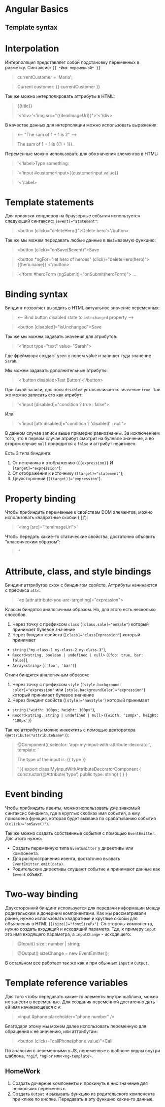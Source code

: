 Angular Basics
============
## Template syntax

# Interpolation

Интерполяция представляет собой подстановку переменных в разметку. Синтаксис: `{{ *Имя переменной* }}`
> currentCustomer = 'Maria';

> <span>Current customer: {{ currentCustomer }}</span>

Так же можно интерполировать аттрибуты в HTML:

> <p>{{title}}</p>
> '<'div>'<'img src="{{itemImageUrl}}">'<'/div>

В качестве данных для интерполяции можно использовать выражения:

> <-- "The sum of 1 + 1 is 2" -->
> <p>The sum of 1 + 1 is {{1 + 1}}.</p>

Переменные можно использовать для обозначения элементов в HTML:

> '<'label>Type something:

> '<'input #customerInput>{{customerInput.value}}

> '<'/label>

# Template statements

Для привязки хендлеров на браузерные события используется следующий синтаксис: `(event)="statement"`:

> <button (click)="deleteHero()">Delete hero'<'/button>

Так же мы можем передавать любые данные в вызываемую функцию:

> <button (click)="onSave($event)">Save</button>

> <button *ngFor="let hero of heroes" (click)="deleteHero(hero)">{{hero.name}}'<'/button>

> '<'form #heroForm (ngSubmit)="onSubmit(heroForm)"> ... </form>

# Binding syntax

Биндинг позволяет выводить в HTML актуальное значение переменных:

> <-- Bind button disabled state to `isUnchanged` property -->

> <button [disabled]="isUnchanged">Save</button>

Так же мы можем задавать значения для атрибутов:

> '<'input type="text" value="Sarah">

Где фреймворк создаст узел с полем value и запишет туда значение `Sarah`.

Мы можем задавать дополнительные атрибуты:

> '<'button disabled>Test Button'<'/button>

При такой записи, для поля `disabled` устанавливается значение `true`. Так же можно записать его как атрибут:

> '<'input [disabled]="condition ? true : false">

Или

> '<'input [attr.disabled]="condition ? 'disabled' : null">

В данном случае записи выше примерно равнозначны. За исключением того, что в первом случае атрибут смотрит на булевое значение, 
а во втором случае `null` приводится к `false` и аттрибут неактивен.

Есть 3 типа биндинга:

1) От источника к отображению (`{{expression}}` И `[target]="expression"`);
2) От отображения к источнику (`(target)="statement"`);
3) Двухсторонний (`[(target)]="expression"`).

# Property binding

Чтобы прибиндить переменные к свойствам DOM элементов, можно использовать квадратные скобки ('[]'):

> '<img [src]="itemImageUrl">'

Чтобы передать какие-то статические свойства, достаточно объявить "классическим образом":

> '<app-item-detail childItem="parentItem"></app-item-detail>'


# Attribute, class, and style bindings

Биндинг аттрибутов схож с биндингом свойств. Аттрибуты начинаются с префикса `attr`:

> '<p [attr.attribute-you-are-targeting]="expression"></p>

Классы биндятся аналогичным образом. Но, для этого есть несколько способов.

1) Через точку с префиксом `class` (`[class.sale]="onSale"`) который принимает булевое значение
2) Через биндинг свойств (`[class]="classExpression"`) который принимает
* `string` (`"my-class-1 my-class-2 my-class-3"`),
* `Record<string, boolean | undefined | null>` (`{foo: true, bar: false}`),
* `Array<string>` (`['foo', 'bar']`)

Стили биндятся аналогичным образом:

1) Через точку с префиксом `style` (`[style.background-color]="expression"` или `[style.backgroundColor]="expression"`)
который принимает булевое значение
2) Через биндинг свойств (`[style]='navStyle'`) который принимает
* `string` (`"width: 100px; height: 100px"`),
* `Record<string, string | undefined | null>` (`{width: '100px', height: '100px'}`)

Так же аттрибуты можно инжектить с помощью декторатора (`@Attribute(*attributeName*)`):

> @Component({
> selector: 'app-my-input-with-attribute-decorator',
> template: '<p>The type of the input is: {{ type }}</p>'
> })
> export class MyInputWithAttributeDecoratorComponent {
> constructor(@Attribute('type') public type: string) { }
> }

# Event binding

Чтобы прибиндить ивенты, можно использовать уже знакомый синтаксис биндинга, где в круглых скобках имя события,
а ему присвоена функция, которая будет вызвана по срабатыванию события (`(click)="onSave()"`).

Так же можно создать собственные события с помощью `EventEmitter`. Для этого нужно:
* Создать переменную типа `EventEmitter` у директивы или компонента.
* Для распространения ивента, достаточно вызвать `EventEmitter.emit(data)`. 
* Родительские директивы слушают событие и принимают данные как `$event` объект.

# Two-way binding

Двухсторонний биндинг используется для передачи информации между родительским и дочерним компонентами. 
Как мы рассматривали ранее, нужно использовать квадратные и круглые скобки для объявления в HTML (`[(size)]="fontSizePx"`).
Со стороны компонента, нужно создать входящий и исходящий параметр. Где, к примеру `input` это имя входящего параметра,
а `inputChange` - исходящего:

> @Input()  size!: number | string;

> @Output() sizeChange = new EventEmitter<number>();

В остальном все работает так же как и при обычных `Input` и `Output`.

# Template reference variables

Для того чтобы передавать какие-то элементы внутри шаблона, можно их занести в переменные.
Для создания переменной достаточно дать ей имя начинающееся с `#`:

> <input #phone placeholder="phone number" />


Благодаря этому мы можем далее использовать переменную для обращения к её значению, или аттрибутам:

> <button (click)="callPhone(phone.value)">Call</button>

По аналогии с переменными в JS, переменные в шаблоне видны внутри шаблона, `*ngIf`, `*ngFor` или `<ng-template>`.

## HomeWork

1) Создать дочерние компоненты и прокинуть в них значение для нескольких переменных.
2) Создать `Output` и вызывать функцию из родительского компонента при клике по кнопке. Передавать в эту функцию какие-то данные.
